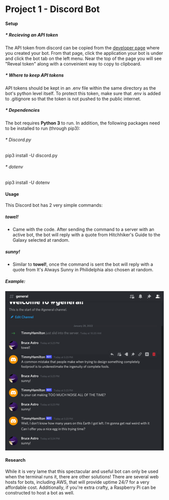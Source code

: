 # Project 1 - Discord Bot
#### Setup
##### * Recieving an API token
The API token from discord can be copied from the [developer page](https://discord.com/developers/applications) where you created your bot. From that page, click the application your bot is under and click the bot tab on the left menu. Near the top of the page you will see "Reveal token" along with a conveinient way to copy to clipboard.
##### * Where to keep API tokens
API tokens should be kept in an .env file within the same directory as the bot's python level itself. To protect this token, make sure that .env is added to .gitignore so that the token is not pushed to the public internet.
##### * Dependencies
The bot requires **Python 3** to run. In addition, the following packages need to be installed to run (through pip3):
###### *    Discord.py
pip3 install -U discord.py
###### *    dotenv
pip3 install -U dotenv

#### Usage
This Discord bot has 2 very simple commands:
##### towel!
* Came with the code. After sending the command to a server with an active bot, the bot will reply with a quote from Hitchhiker's Guide to the Galaxy selected at random.
##### sunny!
* Similar to **towel!**, once the command is sent the bot will reply with a quote from It's Always Sunny in Philidelphia also chosen at random.
##### Example:
![Timmy hard at work!](timmy.png)

#### Research
While it is very lame that this spectacular and useful bot can only be used when the terminal runs it, there are other solutions! There are several web hosts for bots, including AWS, that will provide uptime 24/7 for a very affordable cost. Additionally, if you're extra crafty, a Raspberry Pi can be constructed to host a bot as well.